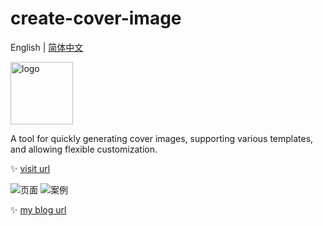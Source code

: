 # create-cover-image
English | [简体中文](README.md)

<img src="https://cdn.jsdelivr.net/gh/chendx97/CPics/img/logo.png" width="100px" alt="logo" />

A tool for quickly generating cover images, supporting various templates, and allowing flexible customization.

✨ [visit url](https://chendx97.github.io/create-cover-image/)

![页面](https://cdn.jsdelivr.net/gh/chendx97/CPics/img/cover-pro.png)
![案例](https://cdn.jsdelivr.net/gh/chendx97/CPics/img/cover.png)

✨ [my blog url](https://chendx97.github.io/blog/)